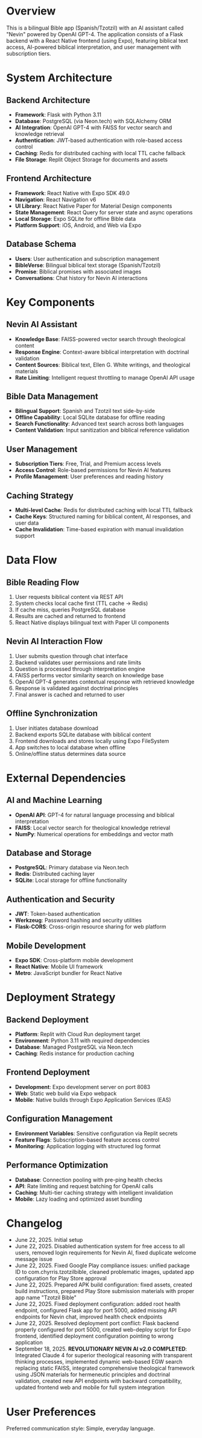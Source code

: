 # Overview

This is a bilingual Bible app (Spanish/Tzotzil) with an AI assistant called "Nevin" powered by OpenAI GPT-4. The application consists of a Flask backend with a React Native frontend (using Expo), featuring biblical text access, AI-powered biblical interpretation, and user management with subscription tiers.

# System Architecture

## Backend Architecture
- **Framework**: Flask with Python 3.11
- **Database**: PostgreSQL (via Neon.tech) with SQLAlchemy ORM
- **AI Integration**: OpenAI GPT-4 with FAISS for vector search and knowledge retrieval
- **Authentication**: JWT-based authentication with role-based access control
- **Caching**: Redis for distributed caching with local TTL cache fallback
- **File Storage**: Replit Object Storage for documents and assets

## Frontend Architecture
- **Framework**: React Native with Expo SDK 49.0
- **Navigation**: React Navigation v6
- **UI Library**: React Native Paper for Material Design components
- **State Management**: React Query for server state and async operations
- **Local Storage**: Expo SQLite for offline Bible data
- **Platform Support**: iOS, Android, and Web via Expo

## Database Schema
- **Users**: User authentication and subscription management
- **BibleVerse**: Bilingual biblical text storage (Spanish/Tzotzil)
- **Promise**: Biblical promises with associated images
- **Conversations**: Chat history for Nevin AI interactions

# Key Components

## Nevin AI Assistant
- **Knowledge Base**: FAISS-powered vector search through theological content
- **Response Engine**: Context-aware biblical interpretation with doctrinal validation
- **Content Sources**: Biblical text, Ellen G. White writings, and theological materials
- **Rate Limiting**: Intelligent request throttling to manage OpenAI API usage

## Bible Data Management
- **Bilingual Support**: Spanish and Tzotzil text side-by-side
- **Offline Capability**: Local SQLite database for offline reading
- **Search Functionality**: Advanced text search across both languages
- **Content Validation**: Input sanitization and biblical reference validation

## User Management
- **Subscription Tiers**: Free, Trial, and Premium access levels
- **Access Control**: Role-based permissions for Nevin AI features
- **Profile Management**: User preferences and reading history

## Caching Strategy
- **Multi-level Cache**: Redis for distributed caching with local TTL fallback
- **Cache Keys**: Structured naming for biblical content, AI responses, and user data
- **Cache Invalidation**: Time-based expiration with manual invalidation support

# Data Flow

## Bible Reading Flow
1. User requests biblical content via REST API
2. System checks local cache first (TTL cache → Redis)
3. If cache miss, queries PostgreSQL database
4. Results are cached and returned to frontend
5. React Native displays bilingual text with Paper UI components

## Nevin AI Interaction Flow
1. User submits question through chat interface
2. Backend validates user permissions and rate limits
3. Question is processed through interpretation engine
4. FAISS performs vector similarity search on knowledge base
5. OpenAI GPT-4 generates contextual response with retrieved knowledge
6. Response is validated against doctrinal principles
7. Final answer is cached and returned to user

## Offline Synchronization
1. User initiates database download
2. Backend exports SQLite database with biblical content
3. Frontend downloads and stores locally using Expo FileSystem
4. App switches to local database when offline
5. Online/offline status determines data source

# External Dependencies

## AI and Machine Learning
- **OpenAI API**: GPT-4 for natural language processing and biblical interpretation
- **FAISS**: Local vector search for theological knowledge retrieval
- **NumPy**: Numerical operations for embeddings and vector math

## Database and Storage
- **PostgreSQL**: Primary database via Neon.tech
- **Redis**: Distributed caching layer
- **SQLite**: Local storage for offline functionality

## Authentication and Security
- **JWT**: Token-based authentication
- **Werkzeug**: Password hashing and security utilities
- **Flask-CORS**: Cross-origin resource sharing for web platform

## Mobile Development
- **Expo SDK**: Cross-platform mobile development
- **React Native**: Mobile UI framework
- **Metro**: JavaScript bundler for React Native

# Deployment Strategy

## Backend Deployment
- **Platform**: Replit with Cloud Run deployment target
- **Environment**: Python 3.11 with required dependencies
- **Database**: Managed PostgreSQL via Neon.tech
- **Caching**: Redis instance for production caching

## Frontend Deployment
- **Development**: Expo development server on port 8083
- **Web**: Static web build via Expo webpack
- **Mobile**: Native builds through Expo Application Services (EAS)

## Configuration Management
- **Environment Variables**: Sensitive configuration via Replit secrets
- **Feature Flags**: Subscription-based feature access control
- **Monitoring**: Application logging with structured log format

## Performance Optimization
- **Database**: Connection pooling with pre-ping health checks
- **API**: Rate limiting and request batching for OpenAI calls
- **Caching**: Multi-tier caching strategy with intelligent invalidation
- **Mobile**: Lazy loading and optimized asset bundling

# Changelog
- June 22, 2025. Initial setup
- June 22, 2025. Disabled authentication system for free access to all users, removed login requirements for Nevin AI, fixed duplicate welcome message issue
- June 22, 2025. Fixed Google Play compliance issues: unified package ID to com.chyrris.tzotzilbible, cleaned problematic images, updated app configuration for Play Store approval
- June 22, 2025. Prepared APK build configuration: fixed assets, created build instructions, prepared Play Store submission materials with proper app name "Tzotzil Bible"
- June 22, 2025. Fixed deployment configuration: added root health endpoint, configured Flask app for port 5000, added missing API endpoints for Nevin chat, improved health check endpoints
- June 22, 2025. Resolved deployment port conflict: Flask backend properly configured for port 5000, created web-deploy script for Expo frontend, identified deployment configuration pointing to wrong application
- September 18, 2025. **REVOLUTIONARY NEVIN AI v2.0 COMPLETED**: Integrated Claude 4 for superior theological reasoning with transparent thinking processes, implemented dynamic web-based EGW search replacing static FAISS, integrated comprehensive theological framework using JSON materials for hermeneutic principles and doctrinal validation, created new API endpoints with backward compatibility, updated frontend web and mobile for full system integration

# User Preferences

Preferred communication style: Simple, everyday language.